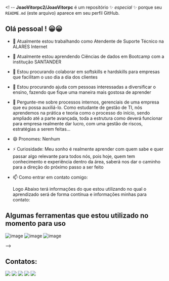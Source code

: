 


<! --
**JoaoVitorpc2/JoaoVitorpc** é um repositório ✨ _especial_ ✨ porque seu `README.md` (este arquivo) aparece em seu perfil GitHub.
## Olá pessoal ! :grinning::grinning: ##   
    

- 🔭 Atualmente estou trabalhando como Atendente de Suporte Técnico na ALARES Internet 
- 🌱 Atualmente estou aprendendo Ciências de dados em Bootcamp com a institução SANTANDER
- 👯 Estou procurando colaborar em softskills e hardskills para empresas que facilitam o uso dia a dia dos clientes
- 🤔 Estou procurando ajuda com pessoas interessadas a diversificar o ensino, fazendo que fique uma maneira mais gostosa de aprender
- 💬 Pergunte-me sobre processos internos, gerenciais de uma empresa que eu possa auxiliá-lo. Como estudante de gestão de TI, nós aprendemos
  na prática e teoria como o processo do início, sendo ampliado até a parte avançada, toda a estrutura como deverá funcionar para empresa
  realmente dar lucro, com uma gestão de riscos, estratégias a serem feitas...
- 😄 Pronomes: Nenhum
- ⚡ Curiosidade: Meu sonho é realmente aprender com quem sabe e quer passar algo relevante para todos nós, pois hoje, quem tem conhecimento e
    experiência dentro da área, saberá nos dar o caminho para a direção do próximo passo a ser feito
- 📫 Como entrar em contato comigo:

  Logo Abaixo terá informações do que estou utilizando no qual o aprendizado será de forma contínua e informações minhas
  para contato:
  
## Algumas ferramentas que estou utilizado no momento para uso

![image](https://github.com/JoaoVitorpc2/JoaoVitorpc2/assets/54817998/48cd4a74-02c2-4134-aa71-3d0cc1320c3d)
![image](https://github.com/JoaoVitorpc2/JoaoVitorpc2/assets/54817998/93d0f83c-6c0e-42a9-95a4-1b5fb17a5a22)
![image](https://github.com/JoaoVitorpc2/JoaoVitorpc2/assets/54817998/4c0e0785-d10f-4ffc-bf29-d1a3db225dbd)

       
-->


## Contatos:

<div>
<a href="https://www.youtube.com/channel/UCsTV0MxJ81aJqjIu-6C2-Sg" target="_blank"><img loading="lazy" src="https://img.shields.io/badge/YouTube-FF0000?style=for-the-badge&logo=youtube&logoColor=white" target="_blank"></a>
<a href="https://www.instagram.com/joao_viitorpc/" target="_blank"><img loading="lazy" src="https://img.shields.io/badge/-Instagram-%23E4405F?style=for-the-badge&logo=instagram&logoColor=white" target="_blank"></a>
<a href="https://www.twitch.tv/seu-usuário-aqui" target="_blank"><img loading="lazy" src="https://img.shields.io/badge/Twitch-9146FF?style=for-the-badge&logo=twitch&logoColor=white" target="_blank"></a>
<a href = "mailto:joaovitor.pc03@gmail.com"><img loading="lazy" src="https://img.shields.io/badge/Gmail-D14836?style=for-the-badge&logo=gmail&logoColor=white" target="_blank"></a>
<a href="https://www.linkedin.com/in/jo%C3%A3o-vitor-pereira-constantino-475088213/" target="_blank"><img loading="lazy" src="https://img.shields.io/badge/-LinkedIn-%230077B5?style=for-the-badge&logo=linkedin&logoColor=white" target="_blank"></a>   
</div>
          
          

            

          
          
          
